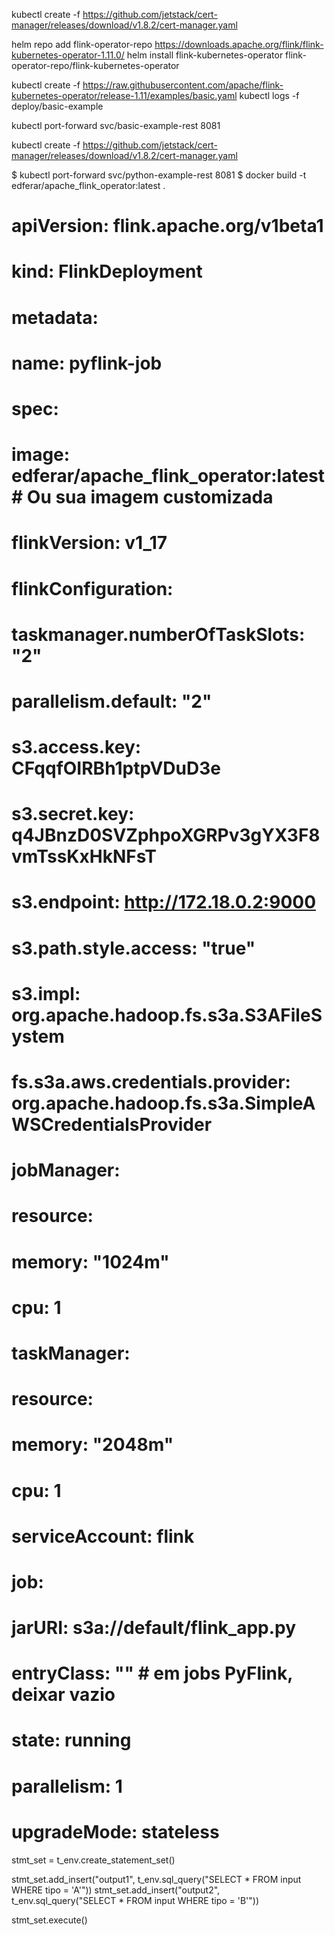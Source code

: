 kubectl create -f https://github.com/jetstack/cert-manager/releases/download/v1.8.2/cert-manager.yaml



helm repo add flink-operator-repo https://downloads.apache.org/flink/flink-kubernetes-operator-1.11.0/
helm install flink-kubernetes-operator flink-operator-repo/flink-kubernetes-operator

kubectl create -f https://raw.githubusercontent.com/apache/flink-kubernetes-operator/release-1.11/examples/basic.yaml
kubectl logs -f deploy/basic-example


kubectl port-forward svc/basic-example-rest 8081



kubectl create -f https://github.com/jetstack/cert-manager/releases/download/v1.8.2/cert-manager.yaml


$ kubectl port-forward svc/python-example-rest 8081
$ docker build -t  edferar/apache_flink_operator:latest .

# apiVersion: flink.apache.org/v1beta1
# kind: FlinkDeployment
# metadata:
#   name: pyflink-job
# spec:
#   image: edferar/apache_flink_operator:latest # Ou sua imagem customizada
#   flinkVersion: v1_17
#   flinkConfiguration:
#     taskmanager.numberOfTaskSlots: "2"
#     parallelism.default: "2"
#     s3.access.key: CFqqfOIRBh1ptpVDuD3e
#     s3.secret.key: q4JBnzD0SVZphpoXGRPv3gYX3F8vmTssKxHkNFsT
#     s3.endpoint: http://172.18.0.2:9000
#     s3.path.style.access: "true"
#     s3.impl: org.apache.hadoop.fs.s3a.S3AFileSystem
#     fs.s3a.aws.credentials.provider: org.apache.hadoop.fs.s3a.SimpleAWSCredentialsProvider
#   jobManager:
#     resource:
#       memory: "1024m"
#       cpu: 1
#   taskManager:
#     resource:
#       memory: "2048m"
#       cpu: 1
#   serviceAccount: flink
#   job:
#     jarURI: s3a://default/flink_app.py
#     entryClass: "" # em jobs PyFlink, deixar vazio
#     state: running
#     parallelism: 1
#     upgradeMode: stateless



stmt_set = t_env.create_statement_set()

stmt_set.add_insert("output1", t_env.sql_query("SELECT * FROM input WHERE tipo = 'A'"))
stmt_set.add_insert("output2", t_env.sql_query("SELECT * FROM input WHERE tipo = 'B'"))

stmt_set.execute()
